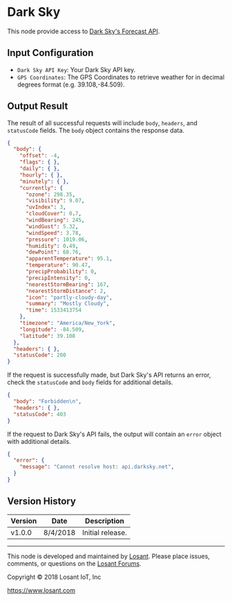 # Dark Sky
This node provide access to [Dark Sky's Forecast API](https://darksky.net/dev/docs#forecast-request).

## Input Configuration
* `Dark Sky API Key`: Your Dark Sky API key.
* `GPS Coordinates`: The GPS Coordinates to retrieve weather for in decimal degrees format (e.g. 39.108,-84.509).

## Output Result
The result of all successful requests will include `body`, `headers`, and `statusCode` fields. The `body` object contains the response data.

```json
{
  "body": {
    "offset": -4,
    "flags": { },
    "daily": { },
    "hourly": { },
    "minutely": { },
    "currently": {
      "ozone": 298.35,
      "visibility": 9.07,
      "uvIndex": 3,
      "cloudCover": 0.7,
      "windBearing": 245,
      "windGust": 5.32,
      "windSpeed": 3.78,
      "pressure": 1019.06,
      "humidity": 0.49,
      "dewPoint": 68.76,
      "apparentTemperature": 95.1,
      "temperature": 90.47,
      "precipProbability": 0,
      "precipIntensity": 0,
      "nearestStormBearing": 167,
      "nearestStormDistance": 2,
      "icon": "partly-cloudy-day",
      "summary": "Mostly Cloudy",
      "time": 1533413754
    },
    "timezone": "America/New_York",
    "longitude": -84.509,
    "latitude": 39.108
  },
  "headers": { },
  "statusCode": 200
}
```

If the request is successfully made, but Dark Sky's API returns an error, check the `statusCode` and `body` fields for additional details.

```json
{
  "body": "Forbidden\n",
  "headers": { },
  "statusCode": 403
}
```

If the request to Dark Sky's API fails, the output will contain an `error` object with additional details.

```json
{
  "error": {
    "message": "Cannot resolve host: api.darksky.net",
  }
} 
```

## Version History

| Version | Date | Description |
| ------- | -------- | ---------------- |
| v1.0.0  | 8/4/2018 | Initial release. |

---

This node is developed and maintained by [Losant](https://www.losant.com). Please place issues, comments, or questions on the [Losant Forums](https://forums.losant.com).

Copyright © 2018 Losant IoT, Inc

https://www.losant.com

